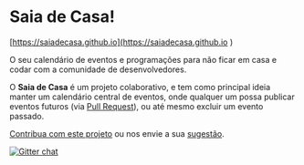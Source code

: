 # Saia de Casa!

[https://saiadecasa.github.io](https://saiadecasa.github.io
)

O seu calendário de eventos e programações para não ficar em casa e codar com a comunidade de desenvolvedores.

O **Saia de Casa** é um projeto colaborativo, e tem como principal ideia manter um calendário central de eventos, onde qualquer um possa publicar eventos futuros (via [Pull Request](https://github.com/saiadecasa/saiadecasa.github.io/pulls)), ou até mesmo excluir um evento passado.

[Contribua com este projeto](https://github.com/saiadecasa/saiadecasa.github.io/pulls) ou nos envie a sua [sugestão](https://github.com/saiadecasa/saiadecasa.github.io/issues).


[![Gitter chat](https://badges.gitter.im/saiadecasa.png)](https://gitter.im/saiadecasa)
